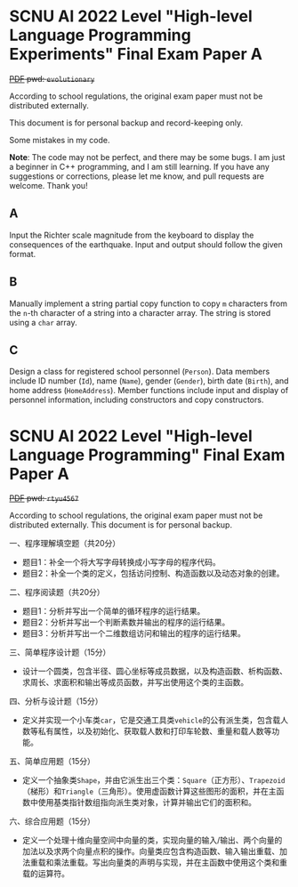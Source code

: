 # SCNU AI 2022 Level "High-level Language Programming Experiments" Final Exam Paper A

~~[PDF](./2022级%20高级语言程序设计%20实验考试%20期末试题A卷.pdf) pwd: `evolutionary`~~

According to school regulations, the original exam paper must not be distributed externally.

This document is for personal backup and record-keeping only.

Some mistakes in my code.

**Note**: The code may not be perfect, and there may be some bugs. I am just a beginner in C++ programming, and I am still learning. If you have any suggestions or corrections, please let me know, and pull requests are welcome.
Thank you!

## A

Input the Richter scale magnitude from the keyboard to display the consequences of the earthquake. Input and output should follow the given format.

## B

Manually implement a string partial copy function to copy `m` characters from the `n`-th character of a string into a character array. The string is stored using a `char` array.

## C

Design a class for registered school personnel (`Person`). Data members include ID number (`Id`), name (`Name`), gender (`Gender`), birth date (`Birth`), and home address (`HomeAddress`). Member functions include input and display of personnel information, including constructors and copy constructors.

# SCNU AI 2022 Level "High-level Language Programming" Final Exam Paper A

~~[PDF](./高级语言程序设计%20理论考试%202022级人工智能学院%20期末试卷A%20.pdf) pwd: `rtyu4567`~~

According to school regulations, the original exam paper must not be distributed externally. This document is for personal backup.

一、程序理解填空题（共20分）
- 题目1：补全一个将大写字母转换成小写字母的程序代码。
- 题目2：补全一个类的定义，包括访问控制、构造函数以及动态对象的创建。

二、程序阅读题（共20分）
- 题目1：分析并写出一个简单的循环程序的运行结果。
- 题目2：分析并写出一个判断素数并输出的程序的运行结果。
- 题目3：分析并写出一个二维数组访问和输出的程序的运行结果。

三、简单程序设计题（15分）
- 设计一个圆类，包含半径、圆心坐标等成员数据，以及构造函数、析构函数、求周长、求面积和输出等成员函数，并写出使用这个类的主函数。

四、分析与设计题（15分）
- 定义并实现一个小车类`car`，它是交通工具类`vehicle`的公有派生类，包含载人数等私有属性，以及初始化、获取载人数和打印车轮数、重量和载人数等功能。

五、简单应用题（15分）
- 定义一个抽象类`Shape`，并由它派生出三个类：`Square`（正方形）、`Trapezoid`（梯形）和`Triangle`（三角形）。使用虚函数计算这些图形的面积，并在主函数中使用基类指针数组指向派生类对象，计算并输出它们的面积和。

六、综合应用题（15分）
- 定义一个处理十维向量空间中向量的类，实现向量的输入/输出、两个向量的加法以及求两个向量点积的操作。向量类应包含构造函数、输入输出重载、加法重载和乘法重载。写出向量类的声明与实现，并在主函数中使用这个类和重载的运算符。
